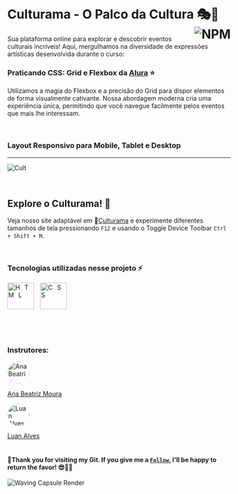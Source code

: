 # Culturama - O Palco da Cultura 🎭🎉 <a href="https://github.com/Rodolfo-Sampaio/Culturama/blob/main/LICENSE"><img src="https://img.shields.io/npm/l/react" alt="NPM" align="right"></a>

Sua plataforma online para explorar e descobrir eventos culturais incríveis! Aqui, mergulhamos na diversidade de expressões artísticas desenvolvida durante o curso:
### Praticando CSS: Grid e Flexbox da [Alura](https://cursos.alura.com.br/course/praticando-css-grid-flexbox) ⭐
Utilizamos a magia do Flexbox e a precisão do Grid para dispor elementos de forma visualmente cativante. Nossa abordagem moderna cria uma experiência única, permitindo que você navegue facilmente pelos eventos que mais lhe interessam.

<br>

### Layout Responsivo para Mobile, Tablet e Desktop
___
![Cult](https://github.com/Rodolfo-Sampaio/Culturama/assets/96917363/abb723d0-e81d-45fc-98b5-1322204bd301)



<br>

##  Explore o Culturama! 👀
Veja nosso site adaptável em 🚩[Culturama](https://culturama-xi.vercel.app/) e experimente diferentes tamanhos de tela pressionando `F12` e usando o Toggle Device Toolbar `Ctrl + Shift + M`.

<br>

### Tecnologias utilizadas nesse projeto ⚡
<span style="letter-spacing: 10px">
   <img src="https://skillicons.dev/icons?i=html" title="HTML" width="60px"/>
   <img src="https://skillicons.dev/icons?i=css" title="CSS" width="60px"/>
</span>

#

<br>

### Instrutores:

<a href="https://github.com/beatrizmouradev">
  <img src="https://avatars.githubusercontent.com/u/76708357?v=4" alt="Ana Beatriz Moura" style="border-radius: 50%; width: 50px; height: 50px;">
</a>

[Ana Beatriz Moura](https://github.com/beatrizmouradev)

<a href="https://www.linkedin.com/in/luanalvesdev/">
  <img src="https://media.licdn.com/dms/image/C4E03AQEYV6-AbrWjSA/profile-displayphoto-shrink_200_200/0/1644505759993?e=1708560000&v=beta&t=Voswju-FBFZP0N1L7Ltj7FBRt2CtDC4-VwS8JEu2FTc" alt="Luan Alves" style="border-radius: 50%; width: 50px; height: 50px;">
</a>

[Luan Alves](https://www.linkedin.com/in/luanalvesdev/)
<br>
<br>
#### 🚀Thank you for visiting my Git. If you give me a [`Follow`](https://github.com/Rodolfo-Sampaio), I'll be happy to return the favor!  😎👩‍💻

<img src="https://capsule-render.vercel.app/api?type=waving&color=DAA520&height=100&section=footer" alt="Waving Capsule Render">

